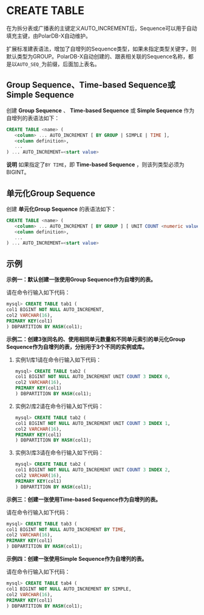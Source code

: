 CREATE TABLE 
=================================

在为拆分表或广播表的主键定义AUTO_INCREMENT后，Sequence可以用于自动填充主键，由PolarDB-X自动维护。

扩展标准建表语法，增加了自增列的Sequence类型，如果未指定类型关键字，则默认类型为GROUP。PolarDB-X自动创建的、跟表相关联的Sequence名称，都是以`AUTO_SEQ_`为前缀，后面加上表名。

Group Sequence、Time-based Sequence或Simple Sequence 
-----------------------------------------------------------------------

创建 **Group Sequence** 、 **Time-based Sequence** 或 **Simple Sequence** 作为自增列的表语法如下：

```sql
CREATE TABLE <name> (
   <column> ... AUTO_INCREMENT [ BY GROUP | SIMPLE | TIME ],
   <column definition>,
   ...
) ... AUTO_INCREMENT=<start value>
```


**说明** 如果指定了`BY TIME`，即 **Time-based Sequence** ，则该列类型必须为BIGINT。

单元化Group Sequence 
--------------------------------------

创建 **单元化Group Sequence** 的表语法如下：

```sql
CREATE TABLE <name> (
   <column> ... AUTO_INCREMENT [ BY GROUP ] [ UNIT COUNT <numeric value> INDEX <numeric value> ],
   <column definition>,
   ...
) ... AUTO_INCREMENT=<start value>
```



示例 
-----------------------

**示例一：默认创建一张使用Group Sequence作为自增列的表。** 

请在命令行输入如下代码：

```sql
mysql> CREATE TABLE tab1 (
col1 BIGINT NOT NULL AUTO_INCREMENT,
col2 VARCHAR(16),
PRIMARY KEY(col1)
) DBPARTITION BY HASH(col1);
```



**示例二：创建3张同名的、使用相同单元数量和不同单元索引的单元化Group Sequence作为自增列的表，分别用于3个不同的实例或库。** 

1. 实例1/库1请在命令行输入如下代码：

   ```sql
   mysql> CREATE TABLE tab2 (
   col1 BIGINT NOT NULL AUTO_INCREMENT UNIT COUNT 3 INDEX 0,
   col2 VARCHAR(16),
   PRIMARY KEY(col1)
   ) DBPARTITION BY HASH(col1);
   ```

   

2. 实例2/库2请在命令行输入如下代码：

   ```sql
   mysql> CREATE TABLE tab2 (
   col1 BIGINT NOT NULL AUTO_INCREMENT UNIT COUNT 3 INDEX 1,
   col2 VARCHAR(16),
   PRIMARY KEY(col1)
   ) DBPARTITION BY HASH(col1);
   ```

   

3. 实例3/库3请在命令行输入如下代码：

   ```sql
   mysql> CREATE TABLE tab2 (
   col1 BIGINT NOT NULL AUTO_INCREMENT UNIT COUNT 3 INDEX 2,
   col2 VARCHAR(16),
   PRIMARY KEY(col1)
   ) DBPARTITION BY HASH(col1);
   ```

   




**示例三：创建一张使用Time-based Sequence作为自增列的表。** 

请在命令行输入如下代码：

```sql
mysql> CREATE TABLE tab3 (
col1 BIGINT NOT NULL AUTO_INCREMENT BY TIME, 
col2 VARCHAR(16), 
PRIMARY KEY(col1)
) DBPARTITION BY HASH(col1);
```



**示例四：创建一张使用Simple Sequence作为自增列的表。** 

请在命令行输入如下代码：

```sql
mysql> CREATE TABLE tab4 ( 
col1 BIGINT NOT NULL AUTO_INCREMENT BY SIMPLE, 
col2 VARCHAR(16), 
PRIMARY KEY(col1)
) DBPARTITION BY HASH(col1);
```


